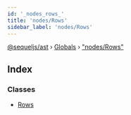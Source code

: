 ```yaml
---
id: '_nodes_rows_'
title: 'nodes/Rows'
sidebar_label: 'nodes/Rows'
---
```


[@sequeljs/ast](../index.md) › [Globals](../globals.md) ›
["nodes/Rows"](_nodes_rows_.md)

## Index

### Classes

- [Rows](../classes/_nodes_rows_.rows.md)
